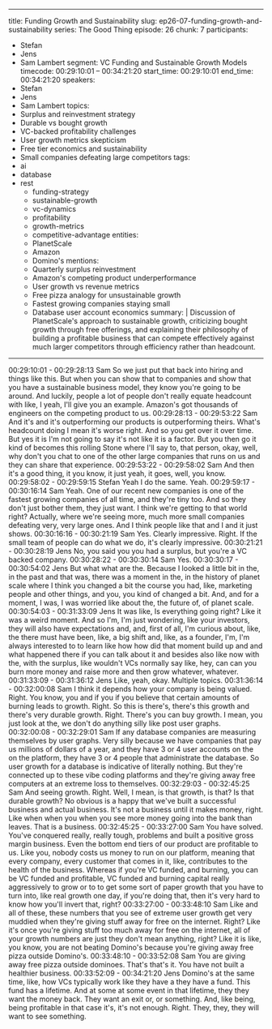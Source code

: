 
---
title: Funding Growth and Sustainability
slug: ep26-07-funding-growth-and-sustainability
series: The Good Thing
episode: 26
chunk: 7
participants:
  - Stefan
  - Jens
  - Sam Lambert
segment: VC Funding and Sustainable Growth Models
timecode: 00:29:10:01 – 00:34:21:20
start_time: 00:29:10:01
end_time: 00:34:21:20
speakers:
  - Stefan
  - Jens
  - Sam Lambert
topics:
  - Surplus and reinvestment strategy
  - Durable vs bought growth
  - VC-backed profitability challenges
  - User growth metrics skepticism
  - Free tier economics and sustainability
  - Small companies defeating large competitors
tags:
- ai
- database
- rest
  - funding-strategy
  - sustainable-growth
  - vc-dynamics
  - profitability
  - growth-metrics
  - competitive-advantage
entities:
  - PlanetScale
  - Amazon
  - Domino's
mentions:
  - Quarterly surplus reinvestment
  - Amazon's competing product underperformance
  - User growth vs revenue metrics
  - Free pizza analogy for unsustainable growth
  - Fastest growing companies staying small
  - Database user account economics
summary: |
  Discussion of PlanetScale's approach to sustainable growth, criticizing bought growth through free offerings, and explaining their philosophy of building a profitable business that can compete effectively against much larger competitors through efficiency rather than headcount.
---

00:29:10:01 - 00:29:28:13
Sam
So we just put that back into hiring and things like this. But when you can show that to
companies and show that you have a sustainable business model, they know you're going to be
around. And luckily, people a lot of people don't really equate headcount with like, I yeah, I'll give
you an example. Amazon's got thousands of engineers on the competing product to us.
00:29:28:13 - 00:29:53:22
Sam
And it's and it's outperforming our products is outperforming theirs. What's headcount doing I
mean it's worse right. And so you get over it over time. But yes it is I'm not going to say it's not
like it is a factor. But you then go it kind of becomes this rolling Stone where I'll say to, that
person, okay, well, why don't you chat to one of the other large companies that runs on us and
they can share that experience.
00:29:53:22 - 00:29:58:02
Sam
And then it's a good thing, it you know, it just yeah, it goes, well, you know.
00:29:58:02 - 00:29:59:15
Stefan
Yeah I do the same. Yeah.
00:29:59:17 - 00:30:16:14
Sam
Yeah. One of our recent new companies is one of the fastest growing companies of all time, and
they're tiny too. And so they don't just bother them, they just want. I think we're getting to that
world right? Actually, where we're seeing more, much more small companies defeating very,
very large ones. And I think people like that and I and it just shows.
00:30:16:16 - 00:30:21:19
Sam
Yes. Clearly impressive. Right. If the small team of people can do what we do, it's clearly
impressive.
00:30:21:21 - 00:30:28:19
Jens
No, you said you you had a surplus, but you're a VC backed company.
00:30:28:22 - 00:30:30:14
Sam
Yes.
00:30:30:17 - 00:30:54:02
Jens
But what what are the. Because I looked a little bit in the, in the past and that was, there was a
moment in the, in the history of planet scale where I think you changed a bit the course you had,
like, marketing people and other things, and you, you kind of changed a bit. And, and for a
moment, I was, I was worried like about the, the future of, of planet scale.
00:30:54:03 - 00:31:33:09
Jens
It was like, Is everything going right? Like it was a weird moment. And so I'm, I'm just wondering,
like your investors, they will also have expectations and, and, first of all, I'm curious about, like,
the there must have been, like, a big shift and, like, as a founder, I'm, I'm always interested to to
learn like how how did that moment build up and and what happened there if you can talk about
it and besides also like now with the, with the surplus, like wouldn't VCs normally say like, hey,
can can you burn more money and raise more and then grow whatever, whatever.
00:31:33:09 - 00:31:36:12
Jens
Like, yeah, okay. Multiple topics.
00:31:36:14 - 00:32:00:08
Sam
I think it depends how your company is being valued. Right. You know, you and if you if you
believe that certain amounts of burning leads to growth. Right. So this is there's, there's this
growth and there's very durable growth. Right. There's you can buy growth. I mean, you just
look at the, we don't do anything silly like post user graphs.
00:32:00:08 - 00:32:29:01
Sam
If any database companies are measuring themselves by user graphs. Very silly because we
have companies that pay us millions of dollars of a year, and they have 3 or 4 user accounts on
the on the platform, they have 3 or 4 people that administrate the database. So user growth for
a database is indicative of literally nothing. But they're connected up to these vibe coding
platforms and they're giving away free computers at an extreme loss to themselves.
00:32:29:03 - 00:32:45:25
Sam
And seeing growth. Right. Well, I mean, is that growth, is that? Is that durable growth? No
obvious is a happy that we've built a successful business and actual business. It's not a
business until it makes money, right. Like when when you when you see more money going into
the bank than leaves. That is a business.
00:32:45:25 - 00:33:27:00
Sam
You have solved. You've conquered really, really tough, problems and built a positive gross
margin business. Even the bottom end tiers of our product are profitable to us. Like you, nobody
costs us money to run on our platform, meaning that every company, every customer that
comes in it, like, contributes to the health of the business. Whereas if you're VC funded, and
burning, you can be VC funded and profitable, VC funded and burning capital really
aggressively to grow or to to get some sort of paper growth that you have to turn into, like real
growth one day, if you're doing that, then it's very hard to know how you'll invert that, right?
00:33:27:00 - 00:33:48:10
Sam
Like and all of these, these numbers that you see of extreme user growth get very muddied
when they're giving stuff away for free on the internet. Right? Like it's once you're giving stuff too
much away for free on the internet, all of your growth numbers are just they don't mean
anything, right? Like it is like, you know, you are not beating Domino's because you're giving
away free pizza outside Domino's.
00:33:48:10 - 00:33:52:08
Sam
You are giving away free pizza outside dominoes. That's that's it. You have not built a healthier
business.
00:33:52:09 - 00:34:21:20
Jens
Domino's at the same time, like, how VCs typically work like they have a they have a fund. This
fund has a lifetime. And at some at some event in that lifetime, they they want the money back.
They want an exit or, or something. And, like being, being profitable in that case it's, it's not
enough. Right. They, they, they will want to see something.